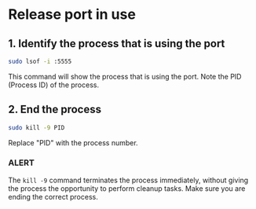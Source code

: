# Release port in use

## 1. Identify the process that is using the port

```bash
sudo lsof -i :5555
```

This command will show the process that is using the port.
Note the PID (Process ID) of the process.

## 2. End the process

```bash
sudo kill -9 PID
```

Replace "PID" with the process number.

### ALERT

The `kill -9` command terminates the process immediately, without giving the process the opportunity to perform cleanup tasks. Make sure you are ending the correct process.
